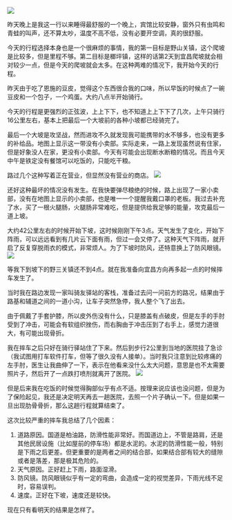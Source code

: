 ![](https://gitee.com/waterchinap/g318/raw/master/0611.png#id=aJtus&originHeight=668&originWidth=1363&originalType=binary&ratio=1&status=done&style=none)




昨天晚上是我这一行以来睡得最舒服的一个晚上，宾馆比较安静，窗外只有虫鸣和青蛙的叫声，还不算太吵，温度不高不低，没有必要开空调，真的很舒服。


今天的行程选择本身也是一个很麻烦的事情，我的第一目标是野山关镇，这个爬坡是比较多，但是里程不够。第二目标是榔坪镇，这样的话第2天到宜昌爬坡就会相对较少一点，但是今天的爬坡就会太多。在这种两难的情况下，我开始今天的行程。


昨天由于吃了恩施的豆皮，觉得这个东西很合我的口味，所以早饭的时候点了一碗豆皮和一个包子，一个鸡蛋。大约八点半开始骑行。


今天的行程是更强烈的正弦波，上上下下，也不知道上上下下了几次，上午只骑行16公里左右，基本上把最后一个大坡前的各种小坡都已经骑完了。

最后一个大坡是攻坚战，然而进攻不久就发现我可能携带的水不够多，也没有更多的补给品。地图上显示这一带没有小卖部。实际走来，一路上发现虽然说有住家，但是好象没人在家，更没有小卖部。今天有可能会出现断水断粮的情况。而且今天中午是铁定没有餐馆可以吃饭的，只能吃干粮。

路过几个这种写着正在营业，但显然没有营业的商店。
![](https://gitee.com/waterchinap/g318/raw/master/IMG_20210611_121236.jpg#id=Cb9GK&originHeight=3472&originWidth=4624&originalType=binary&ratio=1&status=done&style=none)


还好这种最坏的情况没有发生。在我快要弹尽粮绝的时候，路上出现了一家小卖部，没有在地图上显示的小卖部，也是唯一一个提醒我戴口罩的老板。我过去补充了水，买了一根火腿肠，火腿肠非常难吃，但是提供给我足够的能量，攻克最后一道上坡。


大约42公里左右的时候开始下坡，这时候刚刚下午3点。天气发生了变化，开始下阵雨，可以远远看到有几片云下面有雨，但过一会又停了。这种天气下阵雨，就开启了反复穿脱雨衣的模式，非常烦人。为了下坡时防风，还特意换上了防风眼镜。
![](https://gitee.com/waterchinap/g318/raw/master/IMG_20210611_153013.jpg#id=llr0r&originHeight=3472&originWidth=4624&originalType=binary&ratio=1&status=done&style=none)


等我下到坡下的野三关镇还不到4点。就在我准备向宜昌方向再多起一点的时候摔车发生了。


当时我在路边发现一家叫骑友驿站的客栈，准备过去问一问前方的路况，结果由于路基和辅道之间的一道小沟，让车子突然急停，我人整个飞了出去。


由于佩戴了手套护膝，所以皮外伤没有什么，只是膝盖有点破皮，但是左手的手肘受到了冲击，可能会有软组织挫伤，而右胸由于冲击压到了右手上，感觉力道很大，有可能出现骨折。


我在摔车之后只好在骑行驿站住了下来。然后到步行2公里到当地的医院挂了急诊（我试图用打车软件打车，但等了很久没有人接单）。当时我只注意到比较疼痛的左手肘，医生让我曲伸了一下，表示在他看来没什么太大问题，意思是也不太需要照片子，然后开了一点跌打喷剂就离开了医院。
![](https://gitee.com/waterchinap/g318/raw/master/IMG_20210611_155338.jpg#id=Y9vyj&originHeight=4624&originWidth=3472&originalType=binary&ratio=1&status=done&style=none)


但是后来我在吃饭的时候觉得胸部似乎有点不适。按理来说应该也没问题，但是为了保险起见，我还是决定明天再去一趟医院，去照一个片子确认一下。但是如果一旦出现肋骨骨折，那么这趟行程就算结束了。


这次比较严重的摔车我总结了几个因素：

1. 道路原因。国道是柏油路，防滑性能非常好。而国道边上，不管是路肩，还是其他民居设施（比如屋前的停车场）都是水泥的。水泥的防滑性能一般，特别是下雨之后更差。但更重要的是两者之间的结合部，如果结合部有较大的缝隙或者是落差，那是极其危险的。
1. 天气原因。正好赶上下雨，路面湿滑。
1. 防风镜。防风眼镜似乎有一定的弯曲，会造成一定的视觉差异，下雨光线不足时，容易误判。
1. 速度。正好在下坡，速度还是较快。



现在只有看明天的结果是怎样了。
